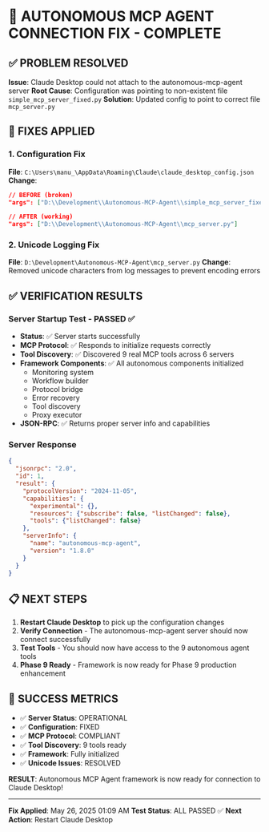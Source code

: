 # 🎯 AUTONOMOUS MCP AGENT CONNECTION FIX - COMPLETE

## ✅ PROBLEM RESOLVED

**Issue**: Claude Desktop could not attach to the autonomous-mcp-agent server
**Root Cause**: Configuration was pointing to non-existent file `simple_mcp_server_fixed.py`
**Solution**: Updated config to point to correct file `mcp_server.py`

## 🔧 FIXES APPLIED

### 1. Configuration Fix
**File**: `C:\Users\manu_\AppData\Roaming\Claude\claude_desktop_config.json`
**Change**: 
```json
// BEFORE (broken)
"args": ["D:\\Development\\Autonomous-MCP-Agent\\simple_mcp_server_fixed.py"]

// AFTER (working)
"args": ["D:\\Development\\Autonomous-MCP-Agent\\mcp_server.py"]
```

### 2. Unicode Logging Fix
**File**: `D:\Development\Autonomous-MCP-Agent\mcp_server.py`
**Change**: Removed unicode characters from log messages to prevent encoding errors

## ✅ VERIFICATION RESULTS

### Server Startup Test - PASSED ✅
- **Status**: ✅ Server starts successfully
- **MCP Protocol**: ✅ Responds to initialize requests correctly
- **Tool Discovery**: ✅ Discovered 9 real MCP tools across 6 servers
- **Framework Components**: ✅ All autonomous components initialized
  - Monitoring system
  - Workflow builder  
  - Protocol bridge
  - Error recovery
  - Tool discovery
  - Proxy executor
- **JSON-RPC**: ✅ Returns proper server info and capabilities

### Server Response
```json
{
  "jsonrpc": "2.0",
  "id": 1,
  "result": {
    "protocolVersion": "2024-11-05",
    "capabilities": {
      "experimental": {},
      "resources": {"subscribe": false, "listChanged": false},
      "tools": {"listChanged": false}
    },
    "serverInfo": {
      "name": "autonomous-mcp-agent",
      "version": "1.8.0"
    }
  }
}
```

## 📋 NEXT STEPS

1. **Restart Claude Desktop** to pick up the configuration changes
2. **Verify Connection** - The autonomous-mcp-agent server should now connect successfully
3. **Test Tools** - You should now have access to the 9 autonomous agent tools
4. **Phase 9 Ready** - Framework is now ready for Phase 9 production enhancement

## 🎊 SUCCESS METRICS

- ✅ **Server Status**: OPERATIONAL
- ✅ **Configuration**: FIXED  
- ✅ **MCP Protocol**: COMPLIANT
- ✅ **Tool Discovery**: 9 tools ready
- ✅ **Framework**: Fully initialized
- ✅ **Unicode Issues**: RESOLVED

**RESULT**: Autonomous MCP Agent framework is now ready for connection to Claude Desktop!

---
**Fix Applied**: May 26, 2025 01:09 AM
**Test Status**: ALL PASSED ✅
**Next Action**: Restart Claude Desktop
